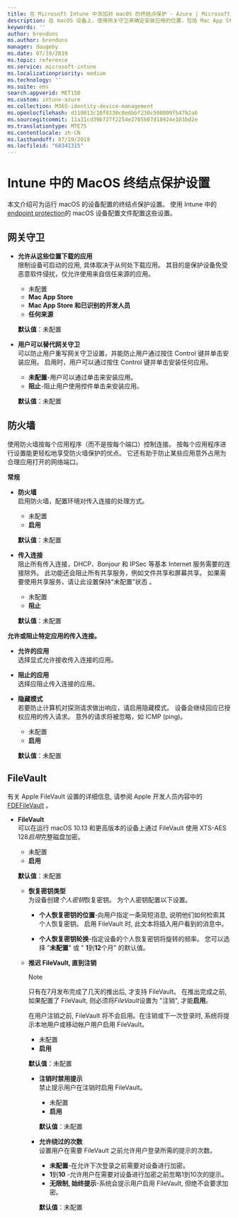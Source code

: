 ```yaml
---
title: 在 Microsoft Intune 中添加对 macOS 的终结点保护 - Azure | Microsoft Docs
description: 在 macOS 设备上，使用网关守卫来确定安装应用的位置，包括 Mac App Store。 此外，还可以使用 Microsoft Intune 启用或配置防火墙，以允许使用特定应用、阻止使用特定应用、使用隐藏模式，甚至阻止特定类型的传入连接。
keywords: ''
author: brenduns
ms.author: brenduns
manager: dougeby
ms.date: 07/19/2019
ms.topic: reference
ms.service: microsoft-intune
ms.localizationpriority: medium
ms.technology: ''
ms.suite: ems
search.appverid: MET150
ms.custom: intune-azure
ms.collection: M365-identity-device-management
ms.openlocfilehash: d110013c10f0330c0edbbf230c508009fb47b2a6
ms.sourcegitcommit: 11a31cd39b727f2254e2705b07d18924e103bd2e
ms.translationtype: MTE75
ms.contentlocale: zh-CN
ms.lasthandoff: 07/19/2019
ms.locfileid: "68341315"
---
```

# <a name="macos-endpoint-protection-settings-in-intune"></a>Intune 中的 MacOS 终结点保护设置  

本文介绍可为运行 macOS 的设备配置的终结点保护设置。 使用 Intune 中的[endpoint protection](endpoint-protection-configure.md)的 macOS 设备配置文件配置这些设置。  

## <a name="gatekeeper"></a>网关守卫  

- **允许从这些位置下载的应用**  
  限制设备可启动的应用, 具体取决于从何处下载应用。 其目的是保护设备免受恶意软件侵扰，仅允许使用来自信任来源的应用。  

  - 未配置   
  - **Mac App Store**  
  - **Mac App Store 和已识别的开发人员**  
  - **任何来源**  

  **默认值**：未配置  

- **用户可以替代网关守卫**  
  可以防止用户重写网关守卫设置，并能防止用户通过按住 Control 键并单击安装应用。 启用时，用户可以通过按住 Control 键并单击安装任何应用。  
 
  - **未配置**-用户可以通过单击来安装应用。  
  - **阻止**-阻止用户使用控件单击来安装应用。  

  **默认值**：未配置  

## <a name="firewall"></a>防火墙  

使用防火墙按每个应用程序（而不是按每个端口）控制连接。 按每个应用程序进行设置能更轻松地享受防火墙保护的优点。 它还有助于防止某些应用意外占用为合理应用打开的网络端口。  

**常规**
- **防火墙**  
  启用防火墙，配置环境对传入连接的处理方式。  
  - 未配置   
  - **启用**  

  **默认值**：未配置  

- **传入连接**  
  阻止所有传入连接，DHCP、Bonjour 和 IPSec 等基本 Internet 服务需要的连接除外。 此功能还会阻止所有共享服务，例如文件共享和屏幕共享。 如果需要使用共享服务，请让此设置保持“未配置”状态  。  
  - 未配置   
  - **阻止**  

  **默认值**：未配置  

**允许或阻止特定应用的传入连接。**  

  - **允许的应用**  
    选择显式允许接收传入连接的应用。  

  - **阻止的应用**  
    选择应阻止传入连接的应用。  

  - **隐藏模式**  
    若要防止计算机对探测请求做出响应，请启用隐藏模式。 设备会继续回应已授权应用的传入请求。 意外的请求将被忽略，如 ICMP (ping)。  
    - 未配置   
    - **启用**  

    **默认值**：未配置  

## <a name="filevault"></a>FileVault  
有关 Apple FileVault 设置的详细信息, 请参阅 Apple 开发人员内容中的[FDEFileVault](https://developer.apple.com/documentation/devicemanagement/fdefilevault) 。 

- **FileVault**  
  可以在运行 macOS 10.13 和更高版本的设备上通过 FileVault 使用 XTS-AES 128*启用*完整磁盘加密。  
  - 未配置   
  - **启用**  

  **默认值**：未配置  

  - **恢复密钥类型**  
    为设备创建*个人密钥*恢复密钥。 为个人密钥配置以下设置。  

     - **个人恢复密钥的位置**-向用户指定一条简短消息, 说明他们如何检索其个人恢复密钥。 启用 FileVault 时, 此文本将插入用户看到的消息中。  
      
     - **个人恢复密钥轮换**-指定设备的个人恢复密钥将旋转的频率。 您可以选择 "**未配置**" 或 " **1**到**12**个月" 的默认值。  

  - **推迟 FileVault, 直到注销** 
    > [!NOTE]
    > 只有在7月发布完成了几天的推出后, 才支持 FileVault。 在推出完成之前, 如果配置了 FileVault, 则必须将*FileVault*设置为 "注销", 才能**启用**。   

    在用户注销之前, FileVault 将不会启用。在注销或下一次登录时, 系统将提示本地用户或移动帐户用户启用 FileVault。  
    - 未配置   
    - **启用**  
    
    **默认值**：未配置  



    - **注销时禁用提示**  
      禁止提示用户在注销时启用 FileVault。  
      - 未配置   
      - **启用**  

      **默认值**：未配置  

    - **允许绕过的次数**  
      设置用户在需要 FileVault 之前允许用户登录所需的提示的次数。  

      - **未配置**-在允许下次登录之前需要对设备进行加密。  
      -  **1**到**10** -允许用户在需要对设备进行加密之前忽略1到10次的提示。  
      - **无限制, 始终提示**-系统会提示用户启用 FileVault, 但绝不会要求加密。  
 
      **默认值**：未配置  


